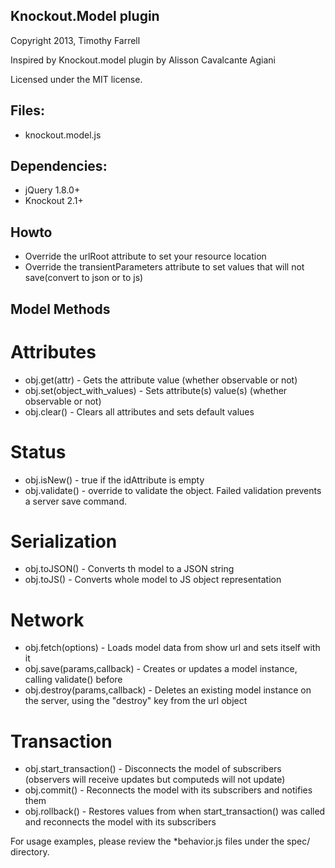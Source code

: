 ## Knockout.Model plugin
Copyright 2013, Timothy Farrell

Inspired by Knockout.model plugin by Alisson Cavalcante Agiani

Licensed under the MIT license.

## Files:
* knockout.model.js

## Dependencies:
* jQuery 1.8.0+
* Knockout 2.1+

## Howto
* Override the urlRoot attribute to set your resource location
* Override the transientParameters attribute to set values that will not save(convert to json or to js)

## Model Methods
# Attributes
* obj.get(attr) - Gets the attribute value (whether observable or not)
* obj.set(object_with_values) - Sets attribute(s) value(s) (whether observable or not)
* obj.clear() - Clears all attributes and sets default values

# Status
* obj.isNew() - true if the idAttribute is empty
* obj.validate() - override to validate the object. Failed validation prevents a server save command.

# Serialization
* obj.toJSON() - Converts th model to a JSON string
* obj.toJS() - Converts whole model to JS object representation

# Network
* obj.fetch(options) - Loads model data from show url and sets itself with it
* obj.save(params,callback) - Creates or updates a model instance, calling validate() before
* obj.destroy(params,callback) - Deletes an existing model instance on the server, using the "destroy" key from the url object

# Transaction
* obj.start_transaction() - Disconnects the model of subscribers (observers will receive updates but computeds will not update)
* obj.commit() - Reconnects the model with its subscribers and notifies them
* obj.rollback() - Restores values from when start_transaction() was called and reconnects the model with its subscribers

For usage examples, please review the *behavior.js files under the spec/ directory.

